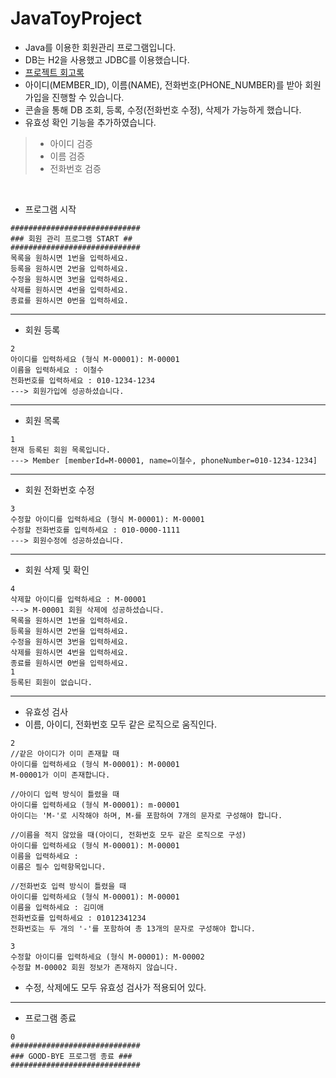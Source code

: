 # JavaToyProject

- Java를 이용한 회원관리 프로그램입니다.
- DB는 H2을 사용했고 JDBC를 이용했습니다.
- [프로젝트 회고록](https://iheese.github.io/project/2022/05/14/javatoyproject/)
- 아이디(MEMBER_ID), 이름(NAME), 전화번호(PHONE_NUMBER)를 받아 회원가입을 진행할 수 있습니다.
- 콘솔을 통해 DB 조회, 등록, 수정(전화번호 수정), 삭제가 가능하게 했습니다. 
- 유효성 확인 기능을 추가하였습니다.
> - 아이디 검증
> - 이름 검증
> - 전화번호 검증

<br>

- 프로그램 시작

```
#############################
### 회원 관리 프로그램 START ##
#############################
목록을 원하시면 1번을 입력하세요.
등록을 원하시면 2번을 입력하세요.
수정을 원하시면 3번을 입력하세요.
삭제를 원하시면 4번을 입력하세요.
종료를 원하시면 0번을 입력하세요.
```

<hr>

- 회원 등록

```
2
아이디를 입력하세요 (형식 M-00001): M-00001
이름을 입력하세요 : 이철수
전화번호를 입력하세요 : 010-1234-1234
---> 회원가입에 성공하셨습니다.
```

<hr>

- 회원 목록

```
1
현재 등록된 회원 목록입니다.
---> Member [memberId=M-00001, name=이철수, phoneNumber=010-1234-1234]
```

<hr>

- 회원 전화번호 수정

```
3
수정할 아이디를 입력하세요 (형식 M-00001): M-00001
수정할 전화번호를 입력하세요 : 010-0000-1111
---> 회원수정에 성공하셨습니다.
```

<hr>

- 회원 삭제 및 확인

```
4
삭제할 아이디를 입력하세요 : M-00001
---> M-00001 회원 삭제에 성공하셨습니다.
목록을 원하시면 1번을 입력하세요.
등록을 원하시면 2번을 입력하세요.
수정을 원하시면 3번을 입력하세요.
삭제를 원하시면 4번을 입력하세요.
종료를 원하시면 0번을 입력하세요.
1
등록된 회원이 없습니다.
```

<hr>

- 유효성 검사
- 이름, 아이디, 전화번호 모두 같은 로직으로 움직인다.

```
2
//같은 아이디가 이미 존재할 때
아이디를 입력하세요 (형식 M-00001): M-00001
M-00001가 이미 존재합니다.

//아이디 입력 방식이 틀렸을 때
아이디를 입력하세요 (형식 M-00001): m-00001
아이디는 'M-'로 시작해야 하며, M-를 포함하여 7개의 문자로 구성해야 합니다.

//이름을 적지 않았을 때(아이디, 전화번호 모두 같은 로직으로 구성)
아이디를 입력하세요 (형식 M-00001): M-00001
이름을 입력하세요 :  
이름은 필수 입력항목입니다.

//전화번호 입력 방식이 틀렸을 때
아이디를 입력하세요 (형식 M-00001): M-00001
이름을 입력하세요 : 김미애
전화번호를 입력하세요 : 01012341234
전화번호는 두 개의 '-'를 포함하여 총 13개의 문자로 구성해야 합니다.
```

```
3
수정할 아이디를 입력하세요 (형식 M-00001): M-00002
수정할 M-00002 회원 정보가 존재하지 않습니다.
```

- 수정, 삭제에도 모두 유효성 검사가 적용되어 있다.

<hr>

- 프로그램 종료

```
0
#############################
### GOOD-BYE 프로그램 종료 ###
#############################
```
